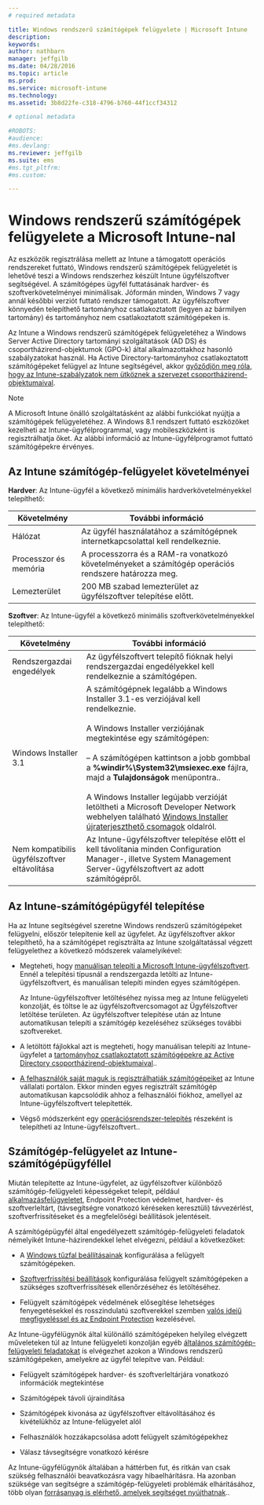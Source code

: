 ```yaml
---
# required metadata

title: Windows rendszerű számítógépek felügyelete | Microsoft Intune
description:
keywords:
author: nathbarn
manager: jeffgilb
ms.date: 04/28/2016
ms.topic: article
ms.prod:
ms.service: microsoft-intune
ms.technology:
ms.assetid: 3b8d22fe-c318-4796-b760-44f1ccf34312

# optional metadata

#ROBOTS:
#audience:
#ms.devlang:
ms.reviewer: jeffgilb
ms.suite: ems
#ms.tgt_pltfrm:
#ms.custom:

---
```


# Windows rendszerű számítógépek felügyelete a Microsoft Intune-nal
Az eszközök regisztrálása mellett az Intune a támogatott operációs rendszereket futtató, Windows rendszerű számítógépek felügyeletét is lehetővé teszi a Windows rendszerhez készült Intune ügyfélszoftver segítségével. A számítógépes ügyfél futtatásának hardver- és szoftverkövetelményei minimálisak. Jóformán minden, Windows 7 vagy annál későbbi verziót futtató rendszer támogatott.  Az ügyfélszoftver könnyedén telepíthető tartományhoz csatlakoztatott (legyen az bármilyen tartomány) és tartományhoz nem csatlakoztatott számítógépeken is.

Az Intune a Windows rendszerű számítógépek felügyeletéhez a Windows Server Active Directory tartományi szolgáltatások (AD DS) és csoportházirend-objektumok (GPO-k) által alkalmazottakhoz hasonló szabályzatokat használ. Ha Active Directory-tartományhoz csatlakoztatott számítógépeket felügyel az Intune segítségével, akkor [győződjön meg róla, hogy az Intune-szabályzatok nem ütköznek a szervezet csoportházirend-objektumaival](resolve-gpo-and-microsoft-intune-policy-conflicts.md).

> [!NOTE]
> A Microsoft Intune önálló szolgáltatásként az alábbi funkciókat nyújtja a számítógépek felügyeletéhez. A Windows 8.1 rendszert futtató eszközöket kezelheti az Intune-ügyfélprogrammal, vagy mobileszközként is regisztrálhatja őket. Az alábbi információ az Intune-ügyfélprogramot futtató számítógépekre érvényes.

## Az Intune számítógép-felügyelet követelményei

**Hardver**:
Az Intune-ügyfél a következő minimális hardverkövetelményekkel telepíthető:

|Követelmény|További információ|
|---------------|--------------------|
|Hálózat|Az ügyfél használatához a számítógépnek internetkapcsolattal kell rendelkeznie.|
|Processzor és memória|A processzorra és a RAM-ra vonatkozó követelményeket a számítógép operációs rendszere határozza meg.|
|Lemezterület|200 MB szabad lemezterület az ügyfélszoftver telepítése előtt.|

**Szoftver**:
Az Intune-ügyfél a következő minimális szoftverkövetelményekkel telepíthető:

|Követelmény|További információ|
|---------------|--------------------|
|Rendszergazdai engedélyek|Az ügyfélszoftvert telepítő fióknak helyi rendszergazdai engedélyekkel kell rendelkeznie a számítógépen.|
|Windows Installer 3.1|A számítógépnek legalább a Windows Installer 3.1-es verziójával kell rendelkeznie.<br /><br />A Windows Installer verziójának megtekintése egy számítógépen:<br /><br />– A számítógépen kattintson a jobb gombbal a **%windir%\System32\msiexec.exe** fájlra, majd a **Tulajdonságok** menüpontra..<br /><br />A Windows Installer legújabb verzióját letöltheti a Microsoft Developer Network webhelyen található [Windows Installer újraterjeszthető csomagok](http://go.microsoft.com/fwlink/?LinkID=234258) oldalról.|
|Nem kompatibilis ügyfélszoftver eltávolítása|Az Intune-ügyfélszoftver telepítése előtt el kell távolítania minden Configuration Manager-, illetve System Management Server-ügyfélszoftvert az adott számítógépről.|

## Az Intune-számítógépügyfél telepítése
Ha az Intune segítségével szeretne Windows rendszerű számítógépeket felügyelni, először telepítenie kell az ügyfelet. Az ügyfélszoftver akkor telepíthető, ha a számítógépet regisztrálta az Intune szolgáltatással végzett felügyelethez a következő módszerek valamelyikével:

-   Megteheti, hogy [manuálisan telepíti a Microsoft Intune-ügyfélszoftvert](install-the-windows-pc-client-with-microsoft-intune.md#to-manually-deploy-the-client-software). Ennél a telepítési típusnál a rendszergazda letölti az Intune-ügyfélszoftvert, és manuálisan telepíti minden egyes számítógépen.

    Az Intune-ügyfélszoftver letöltéséhez nyissa meg az Intune felügyeleti konzolját, és töltse le az ügyfélszoftvercsomagot az Ügyfélszoftver letöltése területen. Az ügyfélszoftver telepítése után az Intune automatikusan telepíti a számítógép kezeléséhez szükséges további szoftvereket.

-   A letöltött fájlokkal azt is megteheti, hogy manuálisan telepíti az Intune-ügyfelet a [tartományhoz csatlakoztatott számítógépekre az Active Directory csoportházirend-objektumaival](install-the-windows-pc-client-with-microsoft-intune.md#to-automatically-deploy-the-client-software-by-using-group-policy)..

-   [A felhasználók saját maguk is regisztrálhatják számítógépeiket](install-the-windows-pc-client-with-microsoft-intune.md#how-users-can-self-enroll-their-computers) az Intune vállalati portálon. Ekkor minden egyes regisztrált számítógép automatikusan kapcsolódik ahhoz a felhasználói fiókhoz, amellyel az Intune-ügyfélszoftvert telepítették.

-   Végső módszerként egy [operációsrendszer-telepítés](install-the-windows-pc-client-with-microsoft-intune.md#install-the-microsoft-intune-client-software-as-part-of-an-image) részeként is telepítheti az Intune-ügyfélszoftvert..

## Számítógép-felügyelet az Intune-számítógépügyféllel
Miután telepítette az Intune-ügyfelet, az ügyfélszoftver különböző számítógép-felügyeleti képességeket telepít, például [alkalmazásfelügyeletet](deploy-apps-in-microsoft-intune.md), Endpoint Protection védelmet, hardver- és szoftverleltárt, (távsegítségre vonatkozó kéréseken keresztüli) távvezérlést, szoftverfrissítéseket és a megfelelőségi beállítások jelentéseit.

A számítógépügyfél által engedélyezett számítógép-felügyeleti feladatok némelyikét Intune-házirendekkel lehet elvégezni, például a következőket:

-   A [Windows tűzfal beállításainak](help-protect-windows-pcs-using-windows-firewall-policies-in-microsoft-intune.md) konfigurálása a felügyelt számítógépeken.

-   [Szoftverfrissítési beállítások](keep-windows-pcs-up-to-date-with-software-updates-in-microsoft-intune.md) konfigurálása felügyelt számítógépeken a szükséges szoftverfrissítések ellenőrzéséhez és letöltéséhez.

-   Felügyelt számítógépek védelmének elősegítése lehetséges fenyegetésekkel és rosszindulatú szoftverekkel szemben [valós idejű megfigyeléssel és az Endpoint Protection](help-secure-windows-pcs-with-endpoint-protection-for-microsoft-intune.md) kezelésével.

Az Intune-ügyfélügynök által különálló számítógépeken helyileg elvégzett műveleteken túl az Intune felügyeleti konzolján egyéb [általános számítógép-felügyeleti feladatokat](common-windows-pc-management-tasks-with-the-microsoft-intune-computer-client.md) is elvégezhet azokon a Windows rendszerű számítógépeken, amelyekre az ügyfél telepítve van. Például:

-   Felügyelt számítógépek hardver- és szoftverleltárjára vonatkozó információk megtekintése

-   Számítógépek távoli újraindítása

-   Számítógépek kivonása az ügyfélszoftver eltávolításához és kivételükhöz az Intune-felügyelet alól

-   Felhasználók hozzákapcsolása adott felügyelt számítógépekhez

-   Válasz távsegítségre vonatkozó kérésre

Az Intune-ügyfélügynök általában a háttérben fut, és ritkán van csak szükség felhasználói beavatkozásra vagy hibaelhárításra. Ha azonban szüksége van segítségre a számítógép-felügyeleti problémák elhárításához, több olyan [forrásanyag is elérhető, amelyek segítséget nyújthatnak](/intune/troubleshoot/troubleshoot-client-setup-in-microsoft-intune)..


<!--HONumber=May16_HO1-->


